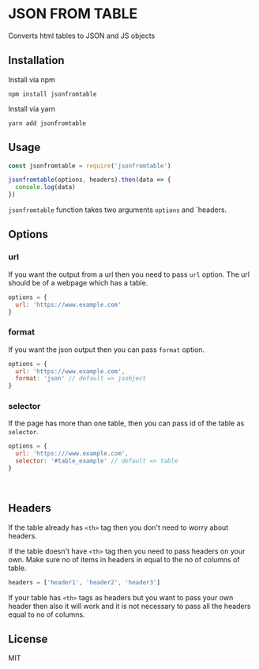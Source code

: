 # JSON FROM TABLE

Converts html tables to JSON and JS objects

## Installation

Install via npm

```batch
npm install jsonfromtable
```

Install via yarn

```batch
yarn add jsonfromtable
```

## Usage

```js
const jsonfromtable = require('jsonfromtable')

jsonfromtable(options, headers).then(data => {
  console.log(data)
})
```

`jsonfromtable` function takes two arguments `options` and `headers.

## Options

### url

If you want the output from a url then you need to pass `url` option. The url should be of a webpage which has a table.

```js
options = {
  url: 'https://www.example.com'
}
```

### format

If you want the json output then you can pass `format` option.

```js
options = {
  url: 'https://www.example.com',
  format: 'json' // default => jsobject
}
```

### selector

If the page has more than one table, then you can pass id of the table as `selector`.

```js
options = {
  url: 'https:///www.example.com',
  selector: '#table_example' // default => table
}
```

<br />

## Headers

If the table already has `<th>` tag then you don't need to worry about headers.

If the table doesn't have `<th>` tag then you need to pass headers on your own. Make sure no of items in headers in equal to the no of columns of table.

```js
headers = ['header1', 'header2', 'header3']
```

If your table has `<th>` tags as headers but you want to pass your own header then also it will work and it is not necessary to pass all the headers equal to no of columns.

## License

MIT
